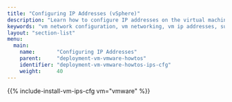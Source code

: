 ```yaml
---
title: "Configuring IP Addresses (vSphere)"
description: "Learn how to configure IP addresses on the virtual machines for installation of the Iguazio MLOps Platform."
keywords: "vm network configuration, vm networking, vm ip addresses, subnets, ip addresses, network"
layout: "section-list"
menu:
  main:
    name:       "Configuring IP Addresses"
    parent:     "deployment-vm-vmware-howtos"
    identifier: "deployment-vm-vmware-howtos-ips-cfg"
    weight:     40
---
```


{{% include-install-vm-ips-cfg vm="vmware" %}}

